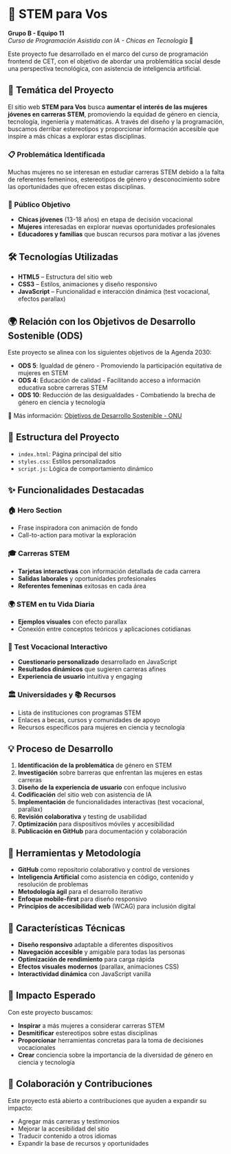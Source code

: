 # 🚀 STEM para Vos

**Grupo B - Equipo 11**  
*Curso de Programación Asistida con IA - Chicas en Tecnología* 🚀

Este proyecto fue desarrollado en el marco del curso de programación frontend de CET, con el objetivo de abordar una problemática social desde una perspectiva tecnológica, con asistencia de inteligencia artificial.

## 🎯 Temática del Proyecto

El sitio web **STEM para Vos** busca **aumentar el interés de las mujeres jóvenes en carreras STEM**, promoviendo la equidad de género en ciencia, tecnología, ingeniería y matemáticas. A través del diseño y la programación, buscamos derribar estereotipos y proporcionar información accesible que inspire a más chicas a explorar estas disciplinas.

### 📋 Problemática Identificada
Muchas mujeres no se interesan en estudiar carreras STEM debido a la falta de referentes femeninos, estereotipos de género y desconocimiento sobre las oportunidades que ofrecen estas disciplinas.

### 👥 Público Objetivo
- **Chicas jóvenes** (13-18 años) en etapa de decisión vocacional
- **Mujeres** interesadas en explorar nuevas oportunidades profesionales
- **Educadores y familias** que buscan recursos para motivar a las jóvenes

## 🛠️ Tecnologías Utilizadas

- **HTML5** – Estructura del sitio web
- **CSS3** – Estilos, animaciones y diseño responsivo
- **JavaScript** – Funcionalidad e interacción dinámica (test vocacional, efectos parallax)

## 🌍 Relación con los Objetivos de Desarrollo Sostenible (ODS)

Este proyecto se alinea con los siguientes objetivos de la Agenda 2030:

- **ODS 5**: Igualdad de género - Promoviendo la participación equitativa de mujeres en STEM
- **ODS 4**: Educación de calidad - Facilitando acceso a información educativa sobre carreras STEM
- **ODS 10**: Reducción de las desigualdades - Combatiendo la brecha de género en ciencia y tecnología

📎 Más información: [Objetivos de Desarrollo Sostenible - ONU](https://www.un.org/sustainabledevelopment/es/)

## 📁 Estructura del Proyecto

- `index.html`: Página principal del sitio
- `styles.css`: Estilos personalizados
- `script.js`: Lógica de comportamiento dinámico

## ✨ Funcionalidades Destacadas

### 🏠 Hero Section
- Frase inspiradora con animación de fondo
- Call-to-action para motivar la exploración

### 🎓 Carreras STEM
- **Tarjetas interactivas** con información detallada de cada carrera
- **Salidas laborales** y oportunidades profesionales
- **Referentes femeninas** exitosas en cada área

### 🌍 STEM en tu Vida Diaria
- **Ejemplos visuales** con efecto parallax
- Conexión entre conceptos teóricos y aplicaciones cotidianas

### 🧪 Test Vocacional Interactivo
- **Cuestionario personalizado** desarrollado en JavaScript
- **Resultados dinámicos** que sugieren carreras afines
- **Experiencia de usuario** intuitiva y engaging

### 🏛️ Universidades y 📚 Recursos
- Lista de instituciones con programas STEM
- Enlaces a becas, cursos y comunidades de apoyo
- Recursos específicos para mujeres en ciencia y tecnología

## 💡 Proceso de Desarrollo

1. **Identificación de la problemática** de género en STEM
2. **Investigación** sobre barreras que enfrentan las mujeres en estas carreras
3. **Diseño de la experiencia de usuario** con enfoque inclusivo
4. **Codificación** del sitio web con asistencia de IA
5. **Implementación** de funcionalidades interactivas (test vocacional, parallax)
6. **Revisión colaborativa** y testing de usabilidad
7. **Optimización** para dispositivos móviles y accesibilidad
8. **Publicación en GitHub** para documentación y colaboración

## 🤖 Herramientas y Metodología

- **GitHub** como repositorio colaborativo y control de versiones
- **Inteligencia Artificial** como asistencia en código, contenido y resolución de problemas
- **Metodología ágil** para el desarrollo iterativo
- **Enfoque mobile-first** para diseño responsivo
- **Principios de accesibilidad web** (WCAG) para inclusión digital

## 🎨 Características Técnicas

- **Diseño responsivo** adaptable a diferentes dispositivos
- **Navegación accesible** y amigable para todas las personas
- **Optimización de rendimiento** para carga rápida
- **Efectos visuales modernos** (parallax, animaciones CSS)
- **Interactividad dinámica** con JavaScript vanilla

## 🚀 Impacto Esperado

Con este proyecto buscamos:
- **Inspirar** a más mujeres a considerar carreras STEM
- **Desmitificar** estereotipos sobre estas disciplinas
- **Proporcionar** herramientas concretas para la toma de decisiones vocacionales
- **Crear** conciencia sobre la importancia de la diversidad de género en ciencia y tecnología

## 🤝 Colaboración y Contribuciones

Este proyecto está abierto a contribuciones que ayuden a expandir su impacto:
- Agregar más carreras y testimonios
- Mejorar la accesibilidad del sitio
- Traducir contenido a otros idiomas
- Expandir la base de recursos y oportunidades
